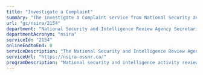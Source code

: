 ```yaml
---
title: "Investigate a Complaint"
summary: "The Investigate a Complaint service from National Security and Intelligence Review Agency Secretariat is not available end-to-end online, according to the GC Service Inventory."
url: "gc/nsira/2154"
department: "National Security and Intelligence Review Agency Secretariat"
departmentAcronym: "nsira"
serviceId: "2154"
onlineEndtoEnd: 0
serviceDescription: "The National Security and Intelligence Review Agency (NSIRA) investigates complaints from members of the public regarding CSIS, CSE and the national-security related activities of the RCMP. It also investigates complaints related to the denial or revocation of security clearances."
serviceUrl: "https://nsira-ossnr.ca/"
programDescription: "National security and intelligence activity reviews and complaints investigations"
---
```

